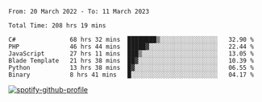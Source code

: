 <!--START_SECTION:waka-->

```text
From: 20 March 2022 - To: 11 March 2023

Total Time: 208 hrs 19 mins

C#               68 hrs 32 mins  ████████▒░░░░░░░░░░░░░░░░   32.90 %
PHP              46 hrs 44 mins  █████▓░░░░░░░░░░░░░░░░░░░   22.44 %
JavaScript       27 hrs 11 mins  ███▒░░░░░░░░░░░░░░░░░░░░░   13.05 %
Blade Template   21 hrs 38 mins  ██▓░░░░░░░░░░░░░░░░░░░░░░   10.39 %
Python           13 hrs 38 mins  █▓░░░░░░░░░░░░░░░░░░░░░░░   06.55 %
Binary           8 hrs 41 mins   █░░░░░░░░░░░░░░░░░░░░░░░░   04.17 %
```

<!--END_SECTION:waka-->
[![spotify-github-profile](https://spotify-github-profile.vercel.app/api/view?uid=c00zprrvy9xiloa9qnco3hmng&cover_image=true&theme=novatorem&show_offline=false&background_color=121212&bar_color=53b14f&bar_color_cover=false)](https://spotify-github-profile.vercel.app/api/view?uid=c00zprrvy9xiloa9qnco3hmng&redirect=true)

